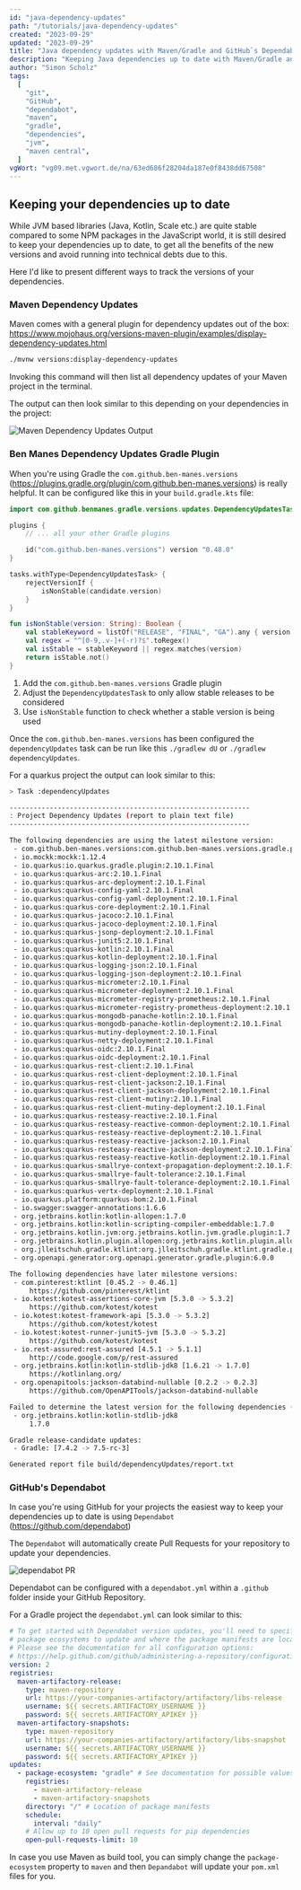 ```yaml
---
id: "java-dependency-updates"
path: "/tutorials/java-dependency-updates"
created: "2023-09-29"
updated: "2023-09-29"
title: "Java dependency updates with Maven/Gradle and GitHub`s Dependabot"
description: "Keeping Java dependencies up to date with Maven/Gradle and GitHub`s Dependabot"
author: "Simon Scholz"
tags:
  [
    "git",
    "GitHub",
    "dependabot",
    "maven",
    "gradle",
    "dependencies",
    "jvm",
    "maven central",
  ]
vgWort: "vg09.met.vgwort.de/na/63ed686f28204da187e0f8438dd67508"
---
```


## Keeping your dependencies up to date

While JVM based libraries (Java, Kotlin, Scale etc.) are quite stable compared to some NPM packages in the JavaScript world, it is still desired to keep your dependencies up to date, to get all the benefits of the new versions and avoid running into technical debts due to this.

Here I'd like to present different ways to track the versions of your dependencies.

### Maven Dependency Updates

Maven comes with a general plugin for dependency updates out of the box: https://www.mojohaus.org/versions-maven-plugin/examples/display-dependency-updates.html

```bash
./mvnw versions:display-dependency-updates
```

Invoking this command will then list all dependency updates of your Maven project in the terminal.

The output can then look similar to this depending on your dependencies in the project:

![Maven Dependency Updates Output](./maven-dependency-output.png)

### Ben Manes Dependency Updates Gradle Plugin

When you're using Gradle the `com.github.ben-manes.versions` (https://plugins.gradle.org/plugin/com.github.ben-manes.versions) is really helpful.
It can be configured like this in your `build.gradle.kts` file:

```kotlin [build.gradle.kts]
import com.github.benmanes.gradle.versions.updates.DependencyUpdatesTask

plugins {
    // ... all your other Gradle plugins

    id("com.github.ben-manes.versions") version "0.48.0"
}

tasks.withType<DependencyUpdatesTask> {
    rejectVersionIf {
        isNonStable(candidate.version)
    }
}

fun isNonStable(version: String): Boolean {
    val stableKeyword = listOf("RELEASE", "FINAL", "GA").any { version.uppercase().contains(it) }
    val regex = "^[0-9,.v-]+(-r)?$".toRegex()
    val isStable = stableKeyword || regex.matches(version)
    return isStable.not()
}
```

1. Add the `com.github.ben-manes.versions` Gradle plugin
2. Adjust the `DependencyUpdatesTask` to only allow stable releases to be considered
3. Use `isNonStable` function to check whether a stable version is being used

Once the `com.github.ben-manes.versions` has been configured the `dependencyUpdates` task can be run like this `./gradlew dU` or `./gradlew dependencyUpdates`.

For a quarkus project the output can look similar to this:

```bash
> Task :dependencyUpdates

------------------------------------------------------------
: Project Dependency Updates (report to plain text file)
------------------------------------------------------------

The following dependencies are using the latest milestone version:
 - com.github.ben-manes.versions:com.github.ben-manes.versions.gradle.plugin:0.42.0
 - io.mockk:mockk:1.12.4
 - io.quarkus:io.quarkus.gradle.plugin:2.10.1.Final
 - io.quarkus:quarkus-arc:2.10.1.Final
 - io.quarkus:quarkus-arc-deployment:2.10.1.Final
 - io.quarkus:quarkus-config-yaml:2.10.1.Final
 - io.quarkus:quarkus-config-yaml-deployment:2.10.1.Final
 - io.quarkus:quarkus-core-deployment:2.10.1.Final
 - io.quarkus:quarkus-jacoco:2.10.1.Final
 - io.quarkus:quarkus-jacoco-deployment:2.10.1.Final
 - io.quarkus:quarkus-jsonp-deployment:2.10.1.Final
 - io.quarkus:quarkus-junit5:2.10.1.Final
 - io.quarkus:quarkus-kotlin:2.10.1.Final
 - io.quarkus:quarkus-kotlin-deployment:2.10.1.Final
 - io.quarkus:quarkus-logging-json:2.10.1.Final
 - io.quarkus:quarkus-logging-json-deployment:2.10.1.Final
 - io.quarkus:quarkus-micrometer:2.10.1.Final
 - io.quarkus:quarkus-micrometer-deployment:2.10.1.Final
 - io.quarkus:quarkus-micrometer-registry-prometheus:2.10.1.Final
 - io.quarkus:quarkus-micrometer-registry-prometheus-deployment:2.10.1.Final
 - io.quarkus:quarkus-mongodb-panache-kotlin:2.10.1.Final
 - io.quarkus:quarkus-mongodb-panache-kotlin-deployment:2.10.1.Final
 - io.quarkus:quarkus-mutiny-deployment:2.10.1.Final
 - io.quarkus:quarkus-netty-deployment:2.10.1.Final
 - io.quarkus:quarkus-oidc:2.10.1.Final
 - io.quarkus:quarkus-oidc-deployment:2.10.1.Final
 - io.quarkus:quarkus-rest-client:2.10.1.Final
 - io.quarkus:quarkus-rest-client-deployment:2.10.1.Final
 - io.quarkus:quarkus-rest-client-jackson:2.10.1.Final
 - io.quarkus:quarkus-rest-client-jackson-deployment:2.10.1.Final
 - io.quarkus:quarkus-rest-client-mutiny:2.10.1.Final
 - io.quarkus:quarkus-rest-client-mutiny-deployment:2.10.1.Final
 - io.quarkus:quarkus-resteasy-reactive:2.10.1.Final
 - io.quarkus:quarkus-resteasy-reactive-common-deployment:2.10.1.Final
 - io.quarkus:quarkus-resteasy-reactive-deployment:2.10.1.Final
 - io.quarkus:quarkus-resteasy-reactive-jackson:2.10.1.Final
 - io.quarkus:quarkus-resteasy-reactive-jackson-deployment:2.10.1.Final
 - io.quarkus:quarkus-resteasy-reactive-kotlin-deployment:2.10.1.Final
 - io.quarkus:quarkus-smallrye-context-propagation-deployment:2.10.1.Final
 - io.quarkus:quarkus-smallrye-fault-tolerance:2.10.1.Final
 - io.quarkus:quarkus-smallrye-fault-tolerance-deployment:2.10.1.Final
 - io.quarkus:quarkus-vertx-deployment:2.10.1.Final
 - io.quarkus.platform:quarkus-bom:2.10.1.Final
 - io.swagger:swagger-annotations:1.6.6
 - org.jetbrains.kotlin:kotlin-allopen:1.7.0
 - org.jetbrains.kotlin:kotlin-scripting-compiler-embeddable:1.7.0
 - org.jetbrains.kotlin.jvm:org.jetbrains.kotlin.jvm.gradle.plugin:1.7.0
 - org.jetbrains.kotlin.plugin.allopen:org.jetbrains.kotlin.plugin.allopen.gradle.plugin:1.7.0
 - org.jlleitschuh.gradle.ktlint:org.jlleitschuh.gradle.ktlint.gradle.plugin:10.3.0
 - org.openapi.generator:org.openapi.generator.gradle.plugin:6.0.0

The following dependencies have later milestone versions:
 - com.pinterest:ktlint [0.45.2 -> 0.46.1]
     https://github.com/pinterest/ktlint
 - io.kotest:kotest-assertions-core-jvm [5.3.0 -> 5.3.2]
     https://github.com/kotest/kotest
 - io.kotest:kotest-framework-api [5.3.0 -> 5.3.2]
     https://github.com/kotest/kotest
 - io.kotest:kotest-runner-junit5-jvm [5.3.0 -> 5.3.2]
     https://github.com/kotest/kotest
 - io.rest-assured:rest-assured [4.5.1 -> 5.1.1]
     http://code.google.com/p/rest-assured
 - org.jetbrains.kotlin:kotlin-stdlib-jdk8 [1.6.21 -> 1.7.0]
     https://kotlinlang.org/
 - org.openapitools:jackson-databind-nullable [0.2.2 -> 0.2.3]
     https://github.com/OpenAPITools/jackson-databind-nullable

Failed to determine the latest version for the following dependencies (use --info for details):
 - org.jetbrains.kotlin:kotlin-stdlib-jdk8
     1.7.0

Gradle release-candidate updates:
 - Gradle: [7.4.2 -> 7.5-rc-3]

Generated report file build/dependencyUpdates/report.txt

```

### GitHub's Dependabot

In case you're using GitHub for your projects the easiest way to keep your dependencies up to date is using `Dependabot` (https://github.com/dependabot)

The `Dependabot` will automatically create Pull Requests for your repository to update your dependencies.

![dependabot PR](./dependabot-pr.png)

Dependabot can be configured with a `dependabot.yml` within a `.github` folder inside your GitHub Repository.

For a Gradle project the `dependabot.yml` can look similar to this:

```yaml
# To get started with Dependabot version updates, you'll need to specify which
# package ecosystems to update and where the package manifests are located.
# Please see the documentation for all configuration options:
# https://help.github.com/github/administering-a-repository/configuration-options-for-dependency-updates
version: 2
registries:
  maven-artifactory-release:
    type: maven-repository
    url: https://your-companies-artifactory/artifactory/libs-release
    username: ${{ secrets.ARTIFACTORY_USERNAME }}
    password: ${{ secrets.ARTIFACTORY_APIKEY }}
  maven-artifactory-snapshots:
    type: maven-repository
    url: https://your-companies-artifactory/artifactory/libs-snapshot
    username: ${{ secrets.ARTIFACTORY_USERNAME }}
    password: ${{ secrets.ARTIFACTORY_APIKEY }}
updates:
  - package-ecosystem: "gradle" # See documentation for possible values
    registries:
      - maven-artifactory-release
      - maven-artifactory-snapshots
    directory: "/" # Location of package manifests
    schedule:
      interval: "daily"
    # Allow up to 10 open pull requests for pip dependencies
    open-pull-requests-limit: 10
```

In case you use Maven as build tool, you can simply change the `package-ecosystem` property to `maven` and then `Depandabot` will update your `pom.xml` files for you.
